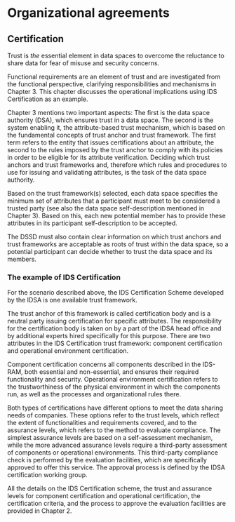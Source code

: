 # Organizational agreements

## Certification

Trust is *the* essential element in data spaces to overcome the
reluctance to share data for fear of misuse and security concerns.

Functional requirements are an element of trust and are investigated
from the functional perspective, clarifying responsibilities and
mechanisms in Chapter 3. This chapter discusses the operational
implications using IDS Certification as an example.

Chapter 3 mentions two important aspects: The first is the data space
authority (DSA), which ensures trust in a data space. The second is the
system enabling it, the attribute-based trust mechanism, which is based
on the fundamental concepts of trust anchor and trust framework. The
first term refers to the entity that issues certifications about an
attribute, the second to the rules imposed by the trust anchor to comply
with its policies in order to be eligible for its attribute
verification. Deciding which trust anchors and trust frameworks and,
therefore which rules and procedures to use for issuing and validating
attributes, is the task of the data space authority.

Based on the trust framework(s) selected, each data space specifies the
minimum set of attributes that a participant must meet to be considered
a trusted party (see also the data space self-description mentioned in
Chapter 3). Based on this, each new potential member has to provide
these attributes in its participant self-description to be accepted.

The DSSD must also contain clear information on which trust anchors and
trust frameworks are acceptable as roots of trust within the data space,
so a potential participant can decide whether to trust the data space
and its members.

### The example of IDS Certification

For the scenario described above, the IDS Certification Scheme developed
by the IDSA is one available trust framework.

The trust anchor of this framework is called certification body and is a
neutral party issuing certification for specific attributes. The
responsibility for the certification body is taken on by a part of the
IDSA head office and by additional experts hired specifically for this
purpose. There are two attributes in the IDS Certification trust
framework: component certification and operational environment
certification.

Component certification concerns all components described in the
IDS-RAM, both essential and non-essential, and ensures their required
functionality and security. Operational environment certification refers
to the trustworthiness of the physical environment in which the
components run, as well as the processes and organizational rules there.

Both types of certifications have different options to meet the data
sharing needs of companies. These options refer to the trust levels,
which reflect the extent of functionalities and requirements covered,
and to the assurance levels, which refers to the method to evaluate
compliance. The simplest assurance levels are based on a self-assessment
mechanism, while the more advanced assurance levels require a
third-party assessment of components or operational environments. This
third-party compliance check is performed by the evaluation facilities,
which are specifically approved to offer this service. The approval
process is defined by the IDSA certification working group.

All the details on the IDS Certification scheme, the trust and assurance
levels for component certification and operational certification, the
certification criteria, and the process to approve the evaluation
facilities are provided in Chapter 2.
